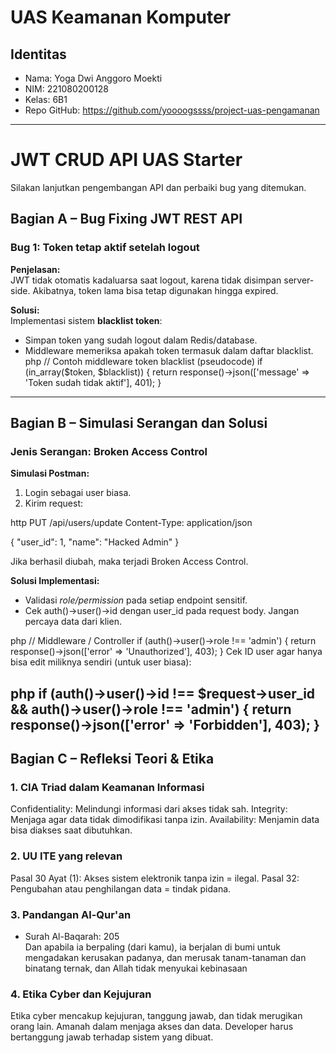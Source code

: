 # UAS Keamanan Komputer

## Identitas
- Nama: Yoga Dwi Anggoro Moekti
- NIM: 221080200128
- Kelas: 6B1
- Repo GitHub: https://github.com/yoooogssss/project-uas-pengamanan

---
# JWT CRUD API UAS Starter

Silakan lanjutkan pengembangan API dan perbaiki bug yang ditemukan.
## Bagian A – Bug Fixing JWT REST API

### Bug 1: Token tetap aktif setelah logout
**Penjelasan:**  
JWT tidak otomatis kadaluarsa saat logout, karena tidak disimpan server-side. Akibatnya, token lama bisa tetap digunakan hingga expired.

**Solusi:**  
Implementasi sistem **blacklist token**:
- Simpan token yang sudah logout dalam Redis/database.
- Middleware memeriksa apakah token termasuk dalam daftar blacklist.
    php
    // Contoh middleware token blacklist (pseudocode)
    if (in_array($token, $blacklist)) {
        return response()->json(['message' => 'Token sudah tidak aktif'], 401);
    }
---

## Bagian B – Simulasi Serangan dan Solusi

### Jenis Serangan: Broken Access Control  
**Simulasi Postman:**  
1. Login sebagai user biasa.
2. Kirim request:

http
PUT /api/users/update
Content-Type: application/json

{
  "user_id": 1,
  "name": "Hacked Admin"
}


Jika berhasil diubah, maka terjadi Broken Access Control.

**Solusi Implementasi:**  
* Validasi *role/permission* pada setiap endpoint sensitif.
* Cek auth()->user()->id dengan user_id pada request body. Jangan percaya data dari klien.

php
// Middleware / Controller
if (auth()->user()->role !== 'admin') {
   return response()->json(['error' => 'Unauthorized'], 403);
}
Cek ID user agar hanya bisa edit miliknya sendiri (untuk user biasa):

php
if (auth()->user()->id !== $request->user_id && auth()->user()->role !== 'admin') {
    return response()->json(['error' => 'Forbidden'], 403);
}
---

## Bagian C – Refleksi Teori & Etika

### 1. CIA Triad dalam Keamanan Informasi  
Confidentiality: Melindungi informasi dari akses tidak sah.
Integrity: Menjaga agar data tidak dimodifikasi tanpa izin.
Availability: Menjamin data bisa diakses saat dibutuhkan.


### 2. UU ITE yang relevan  
Pasal 30 Ayat (1): Akses sistem elektronik tanpa izin = ilegal.
Pasal 32: Pengubahan atau penghilangan data = tindak pidana.

### 3. Pandangan Al-Qur'an  
- Surah Al-Baqarah: 205  
Dan apabila ia berpaling (dari kamu), ia berjalan di bumi untuk mengadakan kerusakan padanya, dan merusak tanam-tanaman dan binatang ternak, dan Allah tidak menyukai kebinasaan


### 4. Etika Cyber dan Kejujuran  
Etika cyber mencakup kejujuran, tanggung jawab, dan tidak merugikan orang lain.
Amanah dalam menjaga akses dan data.
Developer harus bertanggung jawab terhadap sistem yang dibuat.
